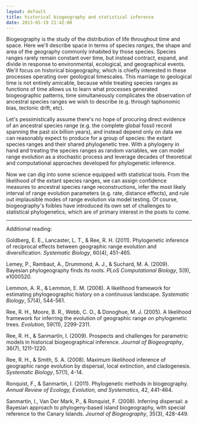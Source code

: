 ```yaml
---
layout: default
title: historical biogeography and statistical inference
date: 2013-05-19 21:42:00
---
```

Biogeography is the study of the distribution of life throughout time and space. Here we'll describe space in terms of species *ranges*, the shape and area of the geography commonly inhabited by those species. Species ranges rarely remain constant over time, but instead contract, expand, and divide in response to environmental, ecological, and geographical events. We'll focus on historical biogeography, which is chiefly interested in these processes operating over geological timescales. This marriage to geological time is not entirely amicable, because while treating species ranges as functions of time allows us to learn what processes generated biogeographic patterns, time simultaneously complicates the observation of ancestral species ranges we wish to describe (e.g. through taphonomic bias, tectonic drift, etc).

Let's pessimistically assume there's no hope of procuring direct evidence of an ancestral species range (e.g. the complete global fossil record spanning the past six billion years), and instead depend only on data we can reasonably expect to produce for a group of species: the extant species ranges and their shared phylogenetic tree. With a phylogeny in hand and treating the species ranges as random variables, we can model range evolution as a stochastic process and leverage decades of theoretical and computational approaches developed for phylogenetic inference.

Now we can dig into some science equipped with statistical tools. From the likelihood of the extant species ranges, we can assign confidence measures to ancestral species range reconstructions, infer the most likely interval of range evolution parameters (e.g. rate, distance effects), and rule out implausible modes of range evolution via model testing. Of course, biogeography's foibles have introduced its own set of challenges to statistical phylogenetics, which are of primary interest in the posts to come.

---

Additional reading:

Goldberg, E. E., Lancaster, L. T., & Ree, R. H. (2011). Phylogenetic inference of reciprocal effects between geographic range evolution and diversification. *Systematic Biology*, 60(4), 451-465.

Lemey, P., Rambaut, A., Drummond, A. J., & Suchard, M. A. (2009). Bayesian phylogeography finds its roots. *PLoS Computational Biology*, 5(9), e1000520.

Lemmon, A. R., & Lemmon, E. M. (2008). A likelihood framework for estimating phylogeographic history on a continuous landscape. *Systematic Biology*, 57(4), 544-561.

Ree, R. H., Moore, B. R., Webb, C. O., & Donoghue, M. J. (2005). A likelihood framework for inferring the evolution of geographic range on phylogenetic trees. *Evolution*, 59(11), 2299-2311.

Ree, R. H., & Sanmartín, I. (2009). Prospects and challenges for parametric models in historical biogeographical inference. *Journal of Biogeography*, 36(7), 1211-1220.

Ree, R. H., & Smith, S. A. (2008). Maximum likelihood inference of geographic range evolution by dispersal, local extinction, and cladogenesis. *Systematic Biology*, 57(1), 4-14.

Ronquist, F., & Sanmartín, I. (2011). Phylogenetic methods in biogeography. *Annual Review of Ecology, Evolution, and Systematics*, 42, 441-464.

Sanmartín, I., Van Der Mark, P., & Ronquist, F. (2008). Inferring dispersal: a Bayesian approach to phylogeny‐based island biogeography, with special reference to the Canary Islands. *Journal of Biogeography*, 35(3), 428-449.
